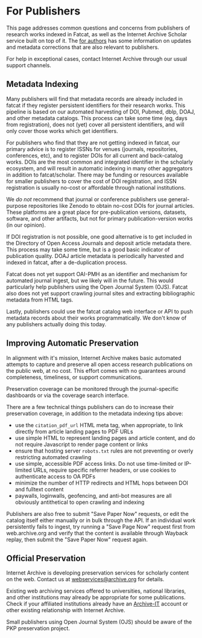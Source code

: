 For Publishers
===================

This page addresses common questions and concerns from publishers of research
works indexed in Fatcat, as well as the Internet Archive Scholar service built
on top of it. The [for authors](./authors.md) has some information on updates
and metadata corrections that are also relevant to publishers.

For help in exceptional cases, contact Internet Archive through our usual
support channels.


## Metadata Indexing

Many publishers will find that metadata records are already included in fatcat
if they register persistent identifiers for their research works. This pipeline
is based on our automated harvesting of DOI, Pubmed, dblp, DOAJ, and other
metadata catalogs. This process can take some time (eg, days from
registration), does not (yet) cover all persistent identifiers, and will only
cover those works which get identifiers.

For publishers who find that they are not getting indexed in fatcat, our
primary advice is to register ISSNs for venues (journals, repositories,
conferences, etc), and to register DOIs for all current and back-catalog works.
DOIs are the most common and integrated identifier in the scholarly ecosystem,
and will result in automatic indexing in many other aggregators in addition to
fatcat/scholar. There may be funding or resources available for smaller
publishers to cover the cost of DOI registration, and ISSN registration is
usually no-cost or affordable through national institutions.

We *do not* recommend that journal or conference publishers use general-purpose
repositories like Zenodo to obtain no-cost DOIs for journal articles. These
platforms are a great place for pre-publication versions, datasets, software,
and other artifacts, but not for primary publication-version works (in our
opinion).

If DOI registration is not possible, one good alternative is to get included in
the Directory of Open Access Journals and deposit article metadata there. This
process may take some time, but is a good basic indicator of publication
quality. DOAJ article metadata is periodically harvested and indexed in fatcat,
after a de-duplication process.

Fatcat does not yet support OAI-PMH as an identifier and mechanism for
automated journal ingest, but we likely will in the future. This would
particularly help publishers using the Open Journal System (OJS). Fatcat also
does not yet support crawling journal sites and extracting bibliographic
metadata from HTML tags.

Lastly, publishers could use the fatcat catalog web interface or API to push
metadata records about their works programmatically. We don't know of any
publishers actually doing this today.


## Improving Automatic Preservation

In alignment with it's mission, Internet Archive makes basic automated attempts
to capture and preserve all open access research publications on the public
web, at no cost. This effort comes with no guarantees around completeness,
timeliness, or support communications.

Preservation coverage can be monitored through the journal-specific dashboards
or via the coverage search interface.

There are a few technical things publishers can do to increase their
preservation coverage, in addition to the metadata indexing tips above:

- use the `citation_pdf_url` HTML meta tag, when appropriate, to link directly
  from article landing pages to PDF URLs
- use simple HTML to represent landing pages and article content, and do not
  require Javascript to render page content or links
- ensure that hosting server `robots.txt` rules are not preventing or overly
  restricting automated crawling
- use simple, accessible PDF access links. Do not use time-limited or
  IP-limited URLs, require specific referrer headers, or use cookies to
  authenticate access to OA PDFs
- minimize the number of HTTP redirects and HTML hops between DOI and fulltext
  content
- paywalls, loginwalls, geofencing, and anti-bot measures are all obviously
  antithetical to open crawling and indexing

Publishers are also free to submit "Save Paper Now" requests, or edit the
catalog itself either manually or in bulk through the API. If an individual
work persistently fails to ingest, try running a "Save Page Now" request first
from web.archive.org and verify that the content is available through Wayback
replay, then submit the "Save Paper Now" request again.


## Official Preservation

Internet Archive is developing preservation services for scholarly content on
the web. Contact us at webservices@archive.org for details.

Existing web archiving services offered to universities, national libraries,
and other institutions may already be appropriate for some publications. Check
if your affiliated institutions already have an
[Archive-IT](https://archive-it.org) account or other existing relationship
with Internet Archive.

Small publishers using Open Journal System (OJS) should be aware of the PKP
preservation project.
